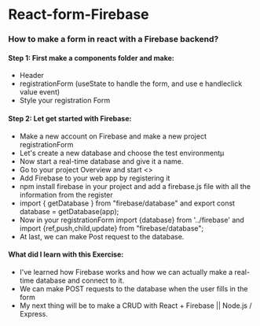 # React-form-Firebase
### How to make a form in react with a Firebase backend?

#### Step 1: First make a components folder and make:
- Header
- registrationForm (useState to handle the form, and use e handleclick value event)
- Style your registration Form 

#### Step 2: Let get started with Firebase:
- Make a new account on Firebase and make a new project registrationForm
- Let's create a new database and choose the test environmentµ
- Now start a real-time database and give it a name.
- Go to your project Overview and start <> 
- Add Firebase to your web app by registering it
- npm install firebase in your project and add a firebase.js file with all the information from the register
- import { getDatabase } from "firebase/database" and export const database = getDatabase(app);
- Now in your registrationForm import {database} from '../firebase' and import {ref,push,child,update} from "firebase/database";
- At last, we can make Post request to the database.

#### What did I learn with this Exercise:
- I've learned how Firebase works and how we can actually make a real-time database and connect to it. 
- We can make POST requests to the database when the user fills in the form
- My next thing will be to make a CRUD with React + Firebase || Node.js / Express.